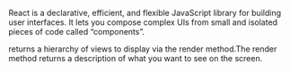 React is a declarative, efficient, and flexible JavaScript library for building user interfaces.
It lets you compose complex UIs from small and isolated pieces of code called “components”.

returns a hierarchy of views to display via the render method.The render method returns a description of what you want to see on the screen.